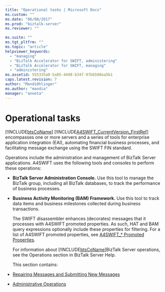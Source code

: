 ```yaml
---
title: "Operational tasks | Microsoft Docs"
ms.custom: ""
ms.date: "06/08/2017"
ms.prod: "biztalk-server"
ms.reviewer: ""

ms.suite: ""
ms.tgt_pltfrm: ""
ms.topic: "article"
helpviewer_keywords: 
  - "managing"
  - "BizTalk Accelerator for SWIFT, administering"
  - "BizTalk Accelerator for SWIFT, managing"
  - "administering"
ms.assetid: 555335a0-5a85-4498-b34f-97bb508ea5b1
caps.latest.revision: 7
author: "MandiOhlinger"
ms.author: "mandia"
manager: "anneta"
---
```

# Operational tasks
[!INCLUDE[btsCoName](../../includes/btsconame-md.md)] [!INCLUDE[A4SWIFT_CurrentVersion_FirstRef](../../includes/a4swift-currentversion-firstref-md.md)] encompasses one or more servers and a series of tools for enterprise application integration (EAI), automating financial business processes, and facilitating message exchange using the SWIFT FIN standard.  

 Operations include the administration and management of BizTalk Server applications. A4SWIFT uses the following tools and consoles to perform these operations:  

- **BizTalk Server Administration Console.** Use this tool to manage the BizTalk group, including all BizTalk databases, to track the performance of business processes.  

- **Business Activity Monitoring (BAM) Framework.** Use this tool to track data items and business milestones collected during business transactions.  

  The SWIFT disassembler enhances (decorates) messages that it processes with A4SWIFT promoted properties. As such, HAT and BAM query expressions optionally include these properties for filtering. For a list of A4SWIFT promoted properties, see [A4SWIFT_* Promoted Properties](../../adapters-and-accelerators/accelerator-swift/a4swift-promoted-properties.md).  

  For information about [!INCLUDE[btsCoName](../../includes/btsconame-md.md)]BizTalk Server operations, see the Operations section in BizTalk Server Help.  

  This section contains:  

- [Repairing Messages and Submitting New Messages](../../adapters-and-accelerators/accelerator-swift/repairing-messages-and-submitting-new-messages.md)  

- [Administrative Operations](../../adapters-and-accelerators/accelerator-swift/administrative-operations.md)
